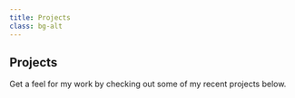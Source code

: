 ```yaml
---
title: Projects
class: bg-alt
---
```


## Projects
Get a feel for my work by checking out some of my recent projects below.